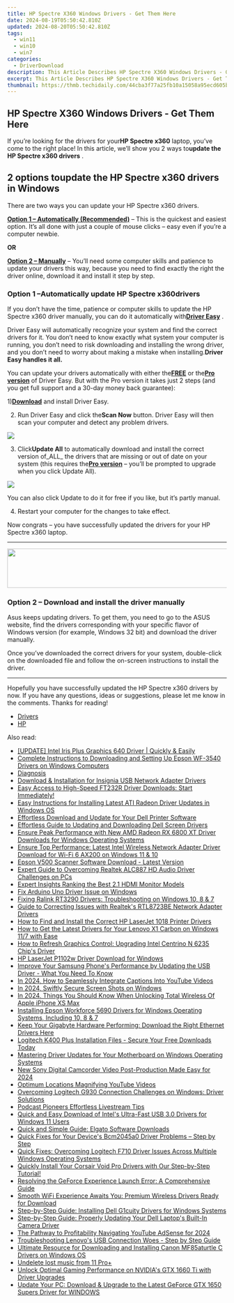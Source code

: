 ```yaml
---
title: HP Spectre X360 Windows Drivers - Get Them Here
date: 2024-08-19T05:50:42.810Z
updated: 2024-08-20T05:50:42.810Z
tags:
  - win11
  - win10
  - win7
categories:
  - DriverDownload
description: This Article Describes HP Spectre X360 Windows Drivers - Get Them Here
excerpt: This Article Describes HP Spectre X360 Windows Drivers - Get Them Here
thumbnail: https://thmb.techidaily.com/44cba3f77a25fb10a15058a95ecd605b31dd154fe2d91aae028e5e688022e444.jpg
---
```


## HP Spectre X360 Windows Drivers - Get Them Here

If you’re looking for the drivers for your**HP Spectre x360** laptop, you’ve come to the right place! In this article, we’ll show you 2 ways to**update the HP Spectre x360 drivers** .

## 2 options to**update the HP Spectre x360 drivers** in Windows

There are two ways you can update your HP Spectre x360 drivers.

[**Option 1 – Automatically (Recommended)**](https://www.drivereasy.com/knowledge/download-hp-spectre-x360-drivers-for-windows/#O1) – This is the quickest and easiest option. It’s all done with just a couple of mouse clicks – easy even if you’re a computer newbie.

**OR**

[**Option 2 – Manually**](https://tools.techidaily.com/drivereasy/download/) – You’ll need some computer skills and patience to update your drivers this way, because you need to find exactly the right the driver online, download it and install it step by step.

### Option 1 –**Automatically update** HP Spectre x360**drivers**

 If you don’t have the time, patience or computer skills to update the HP Spectre x360 driver manually, you can do it automatically with[**Driver Easy**](https://tools.techidaily.com/drivereasy/download/) .

 Driver Easy will automatically recognize your system and find the correct drivers for it. You don’t need to know exactly what system your computer is running, you don’t need to risk downloading and installing the wrong driver, and you don’t need to worry about making a mistake when installing.**Driver Easy handles it all.**

 You can update your drivers automatically with either the[**FREE**](https://tools.techidaily.com/drivereasy/download/) or the[**Pro version**](https://tools.techidaily.com/drivereasy/download/) of Driver Easy. But with the Pro version it takes just 2 steps (and you get full support and a 30-day money back guarantee):

 1)[**Download**](https://tools.techidaily.com/drivereasy/download/) and install Driver Easy.

 2) Run Driver Easy and click the**Scan Now** button. Driver Easy will then scan your computer and detect any problem drivers.

![](https://images.drivereasy.com/wp-content/uploads/2019/08/image-164.png)

 3) Click**Update All** to automatically download and install the correct version of_ALL_ the drivers that are missing or out of date on your system (this requires the[**Pro version**](https://tools.techidaily.com/drivereasy/download/) – you’ll be prompted to upgrade when you click Update All).

![](https://images.drivereasy.com/wp-content/uploads/2019/08/image-165.png)

 You can also click Update to do it for free if you like, but it’s partly manual.

4) Restart your computer for the changes to take effect.

 Now congrats – you have successfully updated the drivers for your HP Spectre x360 laptop.

---

<!-- affiliate ads begin -->
<a href="https://aligracehair.sjv.io/c/5597632/2087267/19272" target="_top" id="2087267"><img src="//a.impactradius-go.com/display-ad/19272-2087267" border="0" alt="" width="728" height="90"/></a><img height="0" width="0" src="https://imp.pxf.io/i/5597632/2087267/19272" style="position:absolute;visibility:hidden;" border="0" />
<!-- affiliate ads end -->
### Option 2 – Download and install the driver manually

 Asus keeps updating drivers. To get them, you need to go to the ASUS website, find the drivers corresponding with your specific flavor of Windows version (for example, Windows 32 bit) and download the driver manually.

 Once you’ve downloaded the correct drivers for your system, double-click on the downloaded file and follow the on-screen instructions to install the driver.

---

 Hopefully you have successfully updated the HP Spectre x360 drivers by now. If you have any questions, ideas or suggestions, please let me know in the comments. Thanks for reading!

* [Drivers](https://tools.techidaily.com/drivereasy/download/)
* [HP](https://tools.techidaily.com/drivereasy/download/)

<ins class="adsbygoogle"
     style="display:block"
     data-ad-format="autorelaxed"
     data-ad-client="ca-pub-7571918770474297"
     data-ad-slot="1223367746"></ins>



<ins class="adsbygoogle"
     style="display:block"
     data-ad-client="ca-pub-7571918770474297"
     data-ad-slot="8358498916"
     data-ad-format="auto"
     data-full-width-responsive="true"></ins>

<span class="atpl-alsoreadstyle">Also read:</span>
<div><ul>
<li><a href="https://hardware-updates.techidaily.com/update-intel-iris-plus-graphics-640-driver-quickly-and-easily/"><u>[UPDATE] Intel Iris Plus Graphics 640 Driver | Quickly & Easily</u></a></li>
<li><a href="https://hardware-updates.techidaily.com/complete-instructions-to-downloading-and-setting-up-epson-wf-3540-drivers-on-windows-computers/"><u>Complete Instructions to Downloading and Setting Up Epson WF-3540 Drivers on Windows Computers</u></a></li>
<li><a href="https://hardware-updates.techidaily.com/diagnosis/"><u>Diagnosis</u></a></li>
<li><a href="https://hardware-updates.techidaily.com/download-and-installation-for-insignia-usb-network-adapter-drivers/"><u>Download & Installation for Insignia USB Network Adapter Drivers</u></a></li>
<li><a href="https://hardware-updates.techidaily.com/easy-access-to-high-speed-ft232r-driver-downloads-start-immediately/"><u>Easy Access to High-Speed FT232R Driver Downloads: Start Immediately!</u></a></li>
<li><a href="https://hardware-updates.techidaily.com/easy-instructions-for-installing-latest-ati-radeon-driver-updates-in-windows-os/"><u>Easy Instructions for Installing Latest ATI Radeon Driver Updates in Windows OS</u></a></li>
<li><a href="https://hardware-updates.techidaily.com/effortless-download-and-update-for-your-dell-printer-software/"><u>Effortless Download and Update for Your Dell Printer Software</u></a></li>
<li><a href="https://hardware-updates.techidaily.com/effortless-guide-to-updating-and-downloading-dell-screen-drivers/"><u>Effortless Guide to Updating and Downloading Dell Screen Drivers</u></a></li>
<li><a href="https://hardware-updates.techidaily.com/ensure-peak-performance-with-new-amd-radeon-rx-6800-xt-driver-downloads-for-windows-operating-systems/"><u>Ensure Peak Performance with New AMD Radeon RX 6800 XT Driver Downloads for Windows Operating Systems</u></a></li>
<li><a href="https://hardware-updates.techidaily.com/ensure-top-performance-latest-intel-wireless-network-adapter-driver-download-for-wi-fi-6-ax200-on-windows-11-and-10/"><u>Ensure Top Performance: Latest Intel Wireless Network Adapter Driver Download for Wi-Fi 6 AX200 on Windows 11 & 10</u></a></li>
<li><a href="https://hardware-updates.techidaily.com/epson-v500-scanner-software-download-latest-version/"><u>Epson V500 Scanner Software Download - Latest Version</u></a></li>
<li><a href="https://hardware-updates.techidaily.com/expert-guide-to-overcoming-realtek-alc887-hd-audio-driver-challenges-on-pcs/"><u>Expert Guide to Overcoming Realtek ALC887 HD Audio Driver Challenges on PCs</u></a></li>
<li><a href="https://fox-access.techidaily.com/expert-insights-ranking-the-best-21-hdmi-monitor-models/"><u>Expert Insights  Ranking the Best 2.1 HDMI Monitor Models</u></a></li>
<li><a href="https://hardware-updates.techidaily.com/fix-arduino-uno-driver-issue-on-windows/"><u>Fix Arduino Uno Driver Issue on Windows</u></a></li>
<li><a href="https://hardware-updates.techidaily.com/fixing-ralink-rt3290-drivers-troubleshooting-on-windows-10-8-and-7/"><u>Fixing Ralink RT3290 Drivers: Troubleshooting on Windows 10, 8 & 7</u></a></li>
<li><a href="https://hardware-updates.techidaily.com/guide-to-correcting-issues-with-realteks-rtl8723be-network-adapter-drivers/"><u>Guide to Correcting Issues with Realtek's RTL8723BE Network Adapter Drivers</u></a></li>
<li><a href="https://hardware-updates.techidaily.com/how-to-find-and-install-the-correct-hp-laserjet-1018-printer-drivers/"><u>How to Find and Install the Correct HP LaserJet 1018 Printer Drivers</u></a></li>
<li><a href="https://hardware-updates.techidaily.com/how-to-get-the-latest-drivers-for-your-lenovo-x1-carbon-on-windows-117-with-ease/"><u>How to Get the Latest Drivers for Your Lenovo X1 Carbon on Windows 11/7 with Ease</u></a></li>
<li><a href="https://hardware-updates.techidaily.com/how-to-refresh-graphics-control-upgrading-intel-centrino-n-6235-chips-driver/"><u>How to Refresh Graphics Control: Upgrading Intel Centrino N 6235 Chip's Driver</u></a></li>
<li><a href="https://hardware-updates.techidaily.com/hp-laserjet-p1102w-driver-download-for-windows/"><u>HP LaserJet P1102w Driver Download for Windows</u></a></li>
<li><a href="https://hardware-updates.techidaily.com/improve-your-samsung-phones-performance-by-updating-the-usb-driver-what-you-need-to-know/"><u>Improve Your Samsung Phone's Performance by Updating the USB Driver - What You Need To Know</u></a></li>
<li><a href="https://youtube-stream.techidaily.com/in-2024-how-to-seamlessly-integrate-captions-into-youtube-videos/"><u>In 2024, How to Seamlessly Integrate Captions Into YouTube Videos</u></a></li>
<li><a href="https://screen-recording.techidaily.com/in-2024-swiftly-secure-screen-shots-on-windows/"><u>In 2024, Swiftly Secure Screen Shots on Windows</u></a></li>
<li><a href="https://ios-unlock.techidaily.com/in-2024-things-you-should-know-when-unlocking-total-wireless-of-apple-iphone-xs-max-by-drfone-ios/"><u>In 2024, Things You Should Know When Unlocking Total Wireless Of Apple iPhone XS Max</u></a></li>
<li><a href="https://hardware-updates.techidaily.com/installing-epson-workforce-5690-drivers-for-windows-operating-systems-including-10-8-and-7/"><u>Installing Epson Workforce 5690 Drivers for Windows Operating Systems, Including 10, 8 & 7</u></a></li>
<li><a href="https://hardware-updates.techidaily.com/keep-your-gigabyte-hardware-performing-download-the-right-ethernet-drivers-here/"><u>Keep Your Gigabyte Hardware Performing: Download the Right Ethernet Drivers Here</u></a></li>
<li><a href="https://hardware-updates.techidaily.com/1722971529781-logitech-k400-plus-installation-files-secure-your-free-downloads-today/"><u>Logitech K400 Plus Installation Files - Secure Your Free Downloads Today</u></a></li>
<li><a href="https://hardware-updates.techidaily.com/mastering-driver-updates-for-your-motherboard-on-windows-operating-systems/"><u>Mastering Driver Updates for Your Motherboard on Windows Operating Systems</u></a></li>
<li><a href="https://video-ai-editor.techidaily.com/new-sony-digital-camcorder-video-post-production-made-easy-for-2024/"><u>New Sony Digital Camcorder Video Post-Production Made Easy for 2024</u></a></li>
<li><a href="https://extra-tips.techidaily.com/optimum-locations-magnifying-youtube-videos/"><u>Optimum Locations Magnifying YouTube Videos</u></a></li>
<li><a href="https://hardware-updates.techidaily.com/overcoming-logitech-g930-connection-challenges-on-windows-driver-solutions/"><u>Overcoming Logitech G930 Connection Challenges on Windows: Driver Solutions</u></a></li>
<li><a href="https://extra-information.techidaily.com/podcast-pioneers-effortless-livestream-tips/"><u>Podcast Pioneers  Effortless Livestream Tips</u></a></li>
<li><a href="https://hardware-updates.techidaily.com/quick-and-easy-download-of-intels-ultra-fast-usb-30-drivers-for-windows-11-users/"><u>Quick and Easy Download of Intel's Ultra-Fast USB 3.0 Drivers for Windows 11 Users</u></a></li>
<li><a href="https://hardware-updates.techidaily.com/quick-and-simple-guide-elgato-software-downloads/"><u>Quick and Simple Guide: Elgato Software Downloads</u></a></li>
<li><a href="https://hardware-updates.techidaily.com/quick-fixes-for-your-devices-bcm2045a0-driver-problems-step-by-step/"><u>Quick Fixes for Your Device's Bcm2045a0 Driver Problems – Step by Step</u></a></li>
<li><a href="https://hardware-updates.techidaily.com/quick-fixes-overcoming-logitech-f710-driver-issues-across-multiple-windows-operating-systems/"><u>Quick Fixes: Overcoming Logitech F710 Driver Issues Across Multiple Windows Operating Systems</u></a></li>
<li><a href="https://hardware-updates.techidaily.com/quickly-install-your-corsair-void-pro-drivers-with-our-step-by-step-tutorial/"><u>Quickly Install Your Corsair Void Pro Drivers with Our Step-by-Step Tutorial!</u></a></li>
<li><a href="https://win-howtos.techidaily.com/resolving-the-geforce-experience-launch-error-a-comprehensive-guide/"><u>Resolving the GeForce Experience Launch Error: A Comprehensive Guide</u></a></li>
<li><a href="https://hardware-updates.techidaily.com/smooth-wifi-experience-awaits-you-premium-wireless-drivers-ready-for-download/"><u>Smooth WiFi Experience Awaits You: Premium Wireless Drivers Ready for Download</u></a></li>
<li><a href="https://hardware-updates.techidaily.com/step-by-step-guide-installing-dell-g1cuity-drivers-for-windows-systems/"><u>Step-by-Step Guide: Installing Dell G1cuity Drivers for Windows Systems</u></a></li>
<li><a href="https://hardware-updates.techidaily.com/step-by-step-guide-properly-updating-your-dell-laptops-built-in-camera-driver/"><u>Step-by-Step Guide: Properly Updating Your Dell Laptop's Built-In Camera Driver</u></a></li>
<li><a href="https://facebook-record-videos.techidaily.com/the-pathway-to-profitability-navigating-youtube-adsense-for-2024/"><u>The Pathway to Profitability  Navigating YouTube AdSense for 2024</u></a></li>
<li><a href="https://hardware-updates.techidaily.com/troubleshooting-lenovos-usb-connection-woes-step-by-step-guide/"><u>Troubleshooting Lenovo's USB Connection Woes - Step by Step Guide</u></a></li>
<li><a href="https://hardware-updates.techidaily.com/ultimate-resource-for-downloading-and-installing-canon-mf85aturtle-c-drivers-on-windows-os/"><u>Ultimate Resource for Downloading and Installing Canon MF85aturtle C Drivers on Windows OS</u></a></li>
<li><a href="https://techidaily.com/undelete-lost-music-from-11-proplus-by-fonelab-android-recover-music/"><u>Undelete lost music from 11 Pro+</u></a></li>
<li><a href="https://hardware-updates.techidaily.com/unlock-optimal-gaming-performance-on-nvidias-gtx-1660-ti-with-driver-upgrades/"><u>Unlock Optimal Gaming Performance on NVIDIA's GTX 1660 Ti with Driver Upgrades</u></a></li>
<li><a href="https://hardware-updates.techidaily.com/update-your-pc-download-and-upgrade-to-the-latest-geforce-gtx-1650-supers-driver-for-windows/"><u>Update Your PC: Download & Upgrade to the Latest GeForce GTX 1650 Supers Driver for WINDOWS</u></a></li>
</ul></div>
